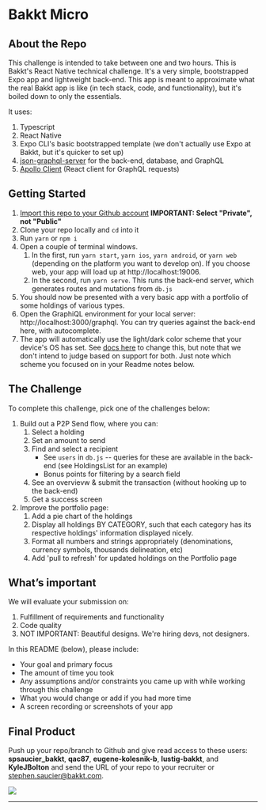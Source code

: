 # Bakkt Micro

## About the Repo

This challenge is intended to take between one and two hours. This is Bakkt's React Native technical challenge. It's a very simple, bootstrapped Expo app and lightweight back-end. This app is meant to approximate what the real Bakkt app is like (in tech stack, code, and functionality), but it's boiled down to only the essentials.

It uses:

1. Typescript
1. React Native
1. Expo CLI's basic bootstrapped template (we don't actually use Expo at Bakkt, but it's quicker to set up)
1. [json-graphql-server](https://github.com/marmelab/json-graphql-server) for the back-end, database, and GraphQL 
1. [Apollo Client](https://www.apollographql.com/docs/react/) (React client for GraphQL requests)

## Getting Started

1. [Import this repo to your Github account](https://github.com/new/import) **IMPORTANT: Select "Private", not "Public"**
1. Clone your repo locally and `cd` into it
1. Run `yarn` or `npm i`
1. Open a couple of terminal windows.
   1. In the first, run `yarn start`, `yarn ios`, `yarn android`, or `yarn web` (depending on the platform you want to develop on). If you choose web, your app will load up at http://localhost:19006.
   1. In the second, run `yarn serve`. This runs the back-end server, which generates routes and mutations from `db.js`
1. You should now be presented with a very basic app with a portfolio of some holdings of various types.
1. Open the GraphiQL environment for your local server: http://localhost:3000/graphql. You can try queries against the back-end here, with autocomplete.
1. The app will automatically use the light/dark color scheme that your device's OS has set. See [docs here](https://docs.expo.io/versions/latest/sdk/appearance/) to change this, but note that we don't intend to judge based on support for both. Just note which scheme you focused on in your Readme notes below.

## The Challenge

To complete this challenge, pick one of the challenges below:

1. Build out a P2P Send flow, where you can:
   1. Select a holding
   1. Set an amount to send
   1. Find and select a recipient
      * See `users` in `db.js` -- queries for these are available in the back-end (see HoldingsList for an example)
      * Bonus points for filtering by a search field
   1. See an overvievw & submit the transaction (without hooking up to the back-end)
   1. Get a success screen
1. Improve the portfolio page:
   1. Add a pie chart of the holdings
   1. Display all holdings BY CATEGORY, such that each category has its respective holdings' information displayed nicely.
   1. Format all numbers and strings appropriately (denominations, currency symbols, thousands delineation, etc)
   1. Add 'pull to refresh' for updated holdings on the Portfolio page

## What’s important

We will evaluate your submission on:

1. Fulfillment of requirements and functionality
1. Code quality
1. NOT IMPORTANT: Beautiful designs. We're hiring devs, not designers.

In this README (below), please include:

* Your goal and primary focus
* The amount of time you took
* Any assumptions and/or constraints you came up with while working through this challenge
* What you would change or add if you had more time
* A screen recording or screenshots of your app

## Final Product

Push up your repo/branch to Github and give read access to these users: **spsaucier_bakkt**, **qac87**, **eugene-kolesnik-b**, **lustig-bakkt**, and **KyleJBolton** and send the URL of your repo to your recruiter or stephen.saucier@bakkt.com.

<img src="./assets/default-screenshot.png" />

-----

